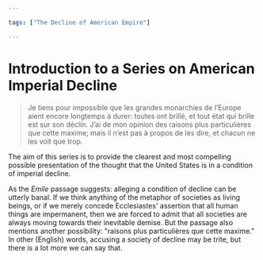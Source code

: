 ```yaml
---

tags: ["The Decline of American Empire"]

---
```


# Introduction to a Series on American Imperial Decline

> Je tiens pour impossible que les grandes monarchies de l’Europe aient encore longtemps à durer: toutes ont brillé, et tout état qui brille est sur son déclin. J’ai de mon opinion des raisons plus particulières que cette maxime; mais il n’est pas à propos de les dire, et chacun ne les voit que trop.

The aim of this series is to provide the clearest and most compelling possible presentation of the thought that the United States is in a condition of imperial decline.

As the *Emile* passage suggests: alleging a condition of decline can be utterly banal. If we think anything of the metaphor of societies as living beings, or if we merely concede Ecclesiastes' assertion that all human things are impermanent, then we are forced to admit that all societies are always moving towards their inevitable demise. But the passage also mentions another possibility: "raisons plus particulières que cette maxime." In other (English) words, accusing a society of decline may be trite, but there is a lot more we can say that. 


